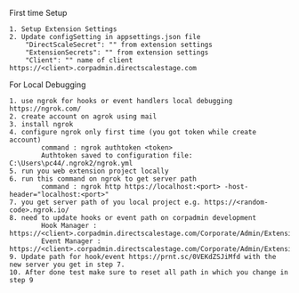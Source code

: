 First time Setup

	1. Setup Extension Settings
	2. Update configSetting in appsettings.json file
		"DirectScaleSecret": "" from extension settings
		"ExtensionSecrets": "" from extension settings
		"Client": "" name of client https://<client>.corpadmin.directscalestage.com

For Local Debugging

	1. use ngrok for hooks or event handlers local debugging https://ngrok.com/
	2. create account on agrok using mail
	3. install ngrok 
	4. configure ngrok only first time (you got token while create account)
			command : ngrok authtoken <token>
			Authtoken saved to configuration file: C:\Users\pc44/.ngrok2/ngrok.yml
	5. run you web extension project locally
	6. run this command on ngrok to get server path 
			command : ngrok http https://localhost:<port> -host-header="localhost:<port>"
	7. you get server path of you local project e.g. https://<random-code>.ngrok.io/
	8. need to update hooks or event path on corpadmin development
			Hook Manager : https://<client>.corpadmin.directscalestage.com/Corporate/Admin/Extension/Hooks
			Event Manager : https://<client>.corpadmin.directscalestage.com/Corporate/Admin/Extension/Events
	9. Update path for hook/event https://prnt.sc/0VEKdZSJiMfd with the new server you get in step 7.
	10. After done test make sure to reset all path in which you change in step 9

